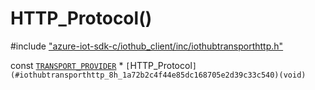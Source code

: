 # HTTP_Protocol()

\#include ["azure-iot-sdk-c/iothub_client/inc/iothubtransporthttp.h"](../iot-c-ref-iothubtransporthttp-h.md)  

const [`TRANSPORT_PROVIDER`](#iothub__transport__ll_8h_1a42a8931408acfbb7cb2f505ae7b29aa2) * `[`HTTP_Protocol`](#iothubtransporthttp_8h_1a72b2c4f44e85dc168705e2d39c33c540)(void)`

